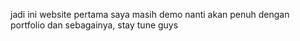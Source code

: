 jadi ini website pertama saya masih demo nanti akan penuh dengan portfolio dan sebagainya, stay tune guys
